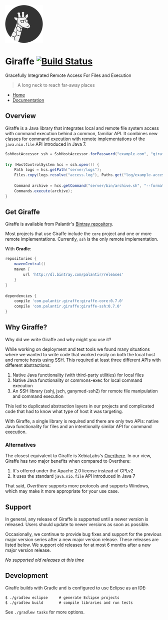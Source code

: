 <img src="docs/src/static/logo.png?raw=true" alt="The Giraffe logo, a giraffe wearing glasses" width="120" height ="120"/>

# Giraffe [![Build Status](https://travis-ci.org/palantir/giraffe.svg?branch=develop)](https://travis-ci.org/palantir/giraffe)

Gracefully Integrated Remote Access For Files and Execution
> A long neck to reach far-away places

- [Home](http://palantir.github.io/giraffe/)
- [Documentation](http://palantir.github.io/giraffe/docs/0.7.0/)

## Overview

Giraffe is a Java library that integrates local and remote file system access
with command execution behind a common, familiar API. It combines new classes
for command execution with remote implementations of the `java.nio.file` API
introduced in Java 7.

```java
SshHostAccessor ssh = SshHostAccessor.forPassword("example.com", "giraffe", "l0ngN3ck");

try (HostControlSystem hcs = ssh.open()) {
    Path logs = hcs.getPath("server/logs");
    Files.copy(logs.resolve("access.log"), Paths.get("log/example-access.log"));

    Command archive = hcs.getCommand("server/bin/archive.sh", "--format=zip", "logs");
    Commands.execute(archive);
}
```

## Get Giraffe

Giraffe is available from Palantir's [Bintray repository][bintray].

Most projects that use Giraffe include the `core` project and one or more
remote implementations. Currently, `ssh` is the only remote implementation.

With **Gradle**:

```gradle
repositories {
    mavenCentral()
    maven {
        url 'http://dl.bintray.com/palantir/releases'
    }
}

dependencies {
    compile 'com.palantir.giraffe:giraffe-core:0.7.0'
    compile 'com.palantir.giraffe:giraffe-ssh:0.7.0'
}
```

[bintray]: http://dl.bintray.com/palantir/releases

## Why Giraffe?

Why did we write Giraffe and why might you use it?

While working on deployment and test tools we found many situations where we
wanted to write code that worked easily on both the local host and remote hosts
using SSH. This required at least three different APIs with different
abstractions:

1. Native Java functionality (with third-party utilities) for local files
2. Native Java functionality or commons-exec for local command execution
3. An SSH library (sshj, jsch, ganymed-ssh2) for remote file manipulation and
   command execution

This led to duplicated abstraction layers in our projects and complicated code
that had to know what type of host it was targeting.

With Giraffe, a single library is required and there are only two APIs: native
Java functionality for files and an intentionally similar API for command
execution.

### Alternatives

The closest equivalent to Giraffe is XebiaLabs's [Overthere][overthere]. In our
view, Giraffe has two major benefits when compared to Overthere:

1. It's offered under the Apache 2.0 license instead of GPLv2
2. It uses the standard `java.nio.file` API introduced in Java 7

That said, _Overthere_ supports more protocols and supports Windows, which may
make it more appropriate for your use case.

[commons-exec]: https://commons.apache.org/proper/commons-exec/
[sshj]: https://github.com/hierynomus/sshj
[jsch]: http://www.jcraft.com/jsch/
[ganymed-ssh2]: https://code.google.com/p/ganymed-ssh-2/
[overthere]: https://github.com/xebialabs/overthere

## Support

In general, any release of Giraffe is supported until a newer version is
released. Users should update to newer versions as soon as possible.

Occasionally, we continue to provide bug fixes and support for the previous
major version series after a new major version release. These releases are
listed below. We support old releases for at most 6 months after a new major
version release.

*No supported old releases at this time*

## Development

Giraffe builds with Gradle and is configured to use Eclipse as an IDE:

```shell
$ ./gradlew eclipse     # generate Eclipse projects
$ ./gradlew build       # compile libraries and run tests
```

See `./gradlew tasks` for more options.
